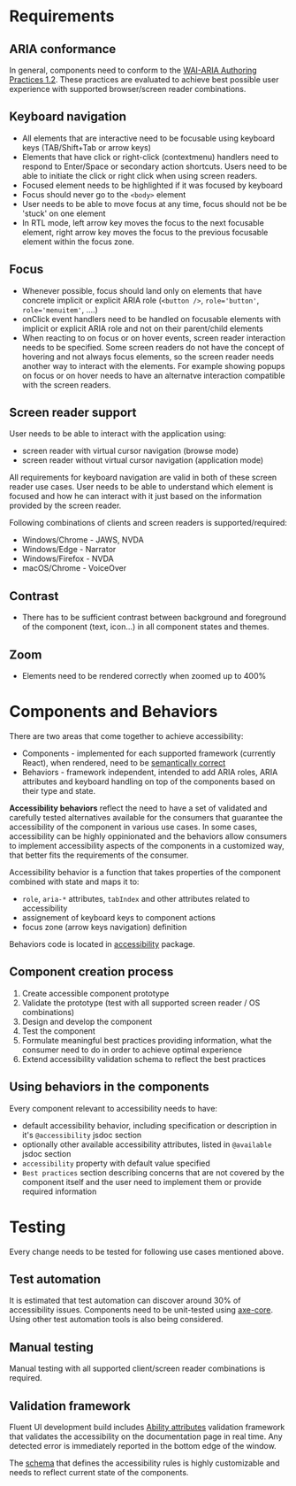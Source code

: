 # Requirements

## ARIA conformance
In general, components need to conform to the [WAI-ARIA Authoring Practices 1.2](https://www.w3.org/TR/wai-aria-practices-1.2/). These practices are evaluated to achieve best possible user experience with supported browser/screen reader combinations.

## Keyboard navigation
- All elements that are interactive need to be focusable using keyboard keys (TAB/Shift+Tab or arrow keys)
- Elements that have click or right-click (contextmenu) handlers need to respond to Enter/Space or secondary action shortcuts. Users need to be able to initiate the click or right click when using screen readers.
- Focused element needs to be highlighted if it was focused by keyboard
- Focus should never go to the ``<body>`` element
- User needs to be able to move focus at any time, focus should not be be 'stuck' on one element
- In RTL mode, left arrow key moves the focus to the next focusable element, right arrow key moves the focus to the previous focusable element within the focus zone.

## Focus
- Whenever possible, focus should land only on elements that have concrete implicit or explicit ARIA role (`<button />`, `role='button'`, `role='menuitem'`, ....)
- onClick event handlers need to be handled on focusable elements with implicit or explicit ARIA role and not on their parent/child elements
- When reacting to on focus or on hover events, screen reader interaction needs to be specified. Some screen readers do not have the concept of hovering and not always focus elements, so the screen reader needs another way to interact with the elements. For example showing popups on focus or on hover needs to have an alternatve interaction compatible with the screen readers.

## Screen reader support
User needs to be able to interact with the application using:
- screen reader with virtual cursor navigation (browse mode)
- screen reader without virtual cursor navigation (application mode)

All requirements for keyboard navigation are valid in both of these screen reader use cases. User needs to be able to understand which element is focused and how he can interact with it just based on the information provided by the screen reader.

Following combinations of clients and screen readers is supported/required:
- Windows/Chrome - JAWS, NVDA
- Windows/Edge - Narrator
- Windows/Firefox - NVDA
- macOS/Chrome - VoiceOver

## Contrast
- There has to be sufficient contrast between background and foreground of the component (text, icon...) in all component states and themes.

## Zoom
- Elements need to be rendered correctly when zoomed up to 400%

# Components and Behaviors
There are two areas that come together to achieve accessibility:
* Components - implemented for each supported framework (currently React), when rendered, need to be [semantically correct](https://en.wikipedia.org/wiki/Semantic_HTML)
* Behaviors - framework independent, intended to add ARIA roles, ARIA attributes and keyboard handling on top of the components based on their type and state.

**Accessibility behaviors** reflect the need to have a set of validated and carefully tested alternatives available for the consumers that guarantee the accessibility of the component in various use cases. In some cases, accessibility can be highly oppinionated and the behaviors allow consumers to implement accessibility aspects of the components in a customized way, that better fits the requirements of the consumer.

Accessibility behavior is a function that takes properties of the component combined with state and maps it to:
- `role`, `aria-*` attributes, `tabIndex` and other attributes related to accessibility
- assignement of keyboard keys to component actions
- focus zone (arrow keys navigation) definition

 Behaviors code is located in [accessibility](https://github.com/microsoft/fluent-ui-react/tree/master/packages/accessibility) package.
 
## Component creation process
1. Create accessible component prototype
2. Validate the prototype (test with all supported screen reader / OS combinations)
3. Design and develop the component
4. Test the component
5. Formulate meaningful best practices providing information, what the consumer need to do in order to achieve optimal experience
6. Extend accessibility validation schema to reflect the best practices

## Using behaviors in the components
Every component relevant to accessibility needs to have:
- default accessibility behavior, including specification or description in it's `@accessibility` jsdoc section
- optionally other available accessibility attributes, listed in `@available` jsdoc section
- `accessibility` property with default value specified
- `Best practices` section describing concerns that are not covered by the component itself and the user need to implement them or provide required information

# Testing
Every change needs to be tested for following use cases mentioned above.

## Test automation
It is estimated that test automation can discover around 30% of accessibility issues.
Components need to be unit-tested using [axe-core](https://www.deque.com/axe/). Using other test automation tools is also being considered.

## Manual testing
Manual testing with all supported client/screen reader combinations is required.

## Validation framework
Fluent UI development build includes [Ability attributes](https://github.com/microsoft/ability-attributes) validation framework that validates the accessibility on the documentation page in real time. Any detected error is immediately reported in the bottom edge of the window.

The [schema](https://github.com/microsoft/fluent-ui-react/blob/master/packages/ability-attributes/schema.json) that defines the accessibility rules is highly customizable and needs to reflect current state of the components.
